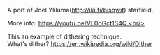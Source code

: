 A port of Joel Yliluma(http://iki.fi/bisqwit) starfield.

More info: https://youtu.be/VL0oGct1S4Q.<br/>

This an example of dithering technique.</br>
What's dither? https://en.wikipedia.org/wiki/Dither<br/>


